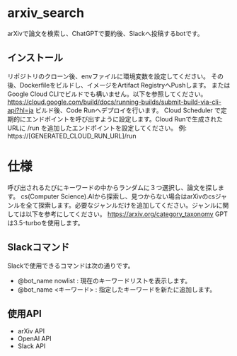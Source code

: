 # arxiv_search
arXivで論文を検索し、ChatGPTで要約後、Slackへ投稿するbotです。

## インストール
リポジトリのクローン後、envファイルに環境変数を設定してください。
その後、Dockerfileをビルドし、イメージをArtifact RegistryへPushします。
またはGoogle Cloud CLIでビルドでも構いません。以下を参照してください。
https://cloud.google.com/build/docs/running-builds/submit-build-via-cli-api?hl=ja
ビルド後、Code Runへデプロイを行います。
Cloud Scheduler で定期的にエンドポイントを呼び出すように設定します。Cloud Runで生成されたURLに /run を追加したエンドポイントを設定してください。
例: https://[GENERATED_CLOUD_RUN_URL]/run

# 仕様
呼び出されるたびにキーワードの中からランダムに３つ選択し、論文を探します。
cs(Computer Science).AIから探索し、見つからない場合はarXivのcsジャンルを全て探索します。必要なジャンルだけを追加してください。ジャンルに関しては以下を参考にしてください。
https://arxiv.org/category_taxonomy
GPTは3.5-turboを使用します。

## Slackコマンド
Slackで使用できるコマンドは次の通りです。
-	@bot_name nowlist : 現在のキーワードリストを表示します。
- @bot_name <キーワード> : 指定したキーワードを新たに追加します。

## 使用API
- arXiv API
- OpenAI API
- Slack API
